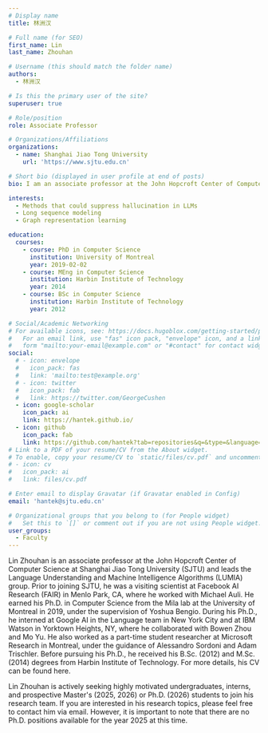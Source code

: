 ```yaml
---
# Display name
title: 林洲汉

# Full name (for SEO)
first_name: Lin
last_name: Zhouhan

# Username (this should match the folder name)
authors:
  - 林洲汉

# Is this the primary user of the site?
superuser: true

# Role/position
role: Associate Professor

# Organizations/Affiliations
organizations:
  - name: Shanghai Jiao Tong University
    url: 'https://www.sjtu.edu.cn'

# Short bio (displayed in user profile at end of posts)
bio: I am an associate professor at the John Hopcroft Center of Computer Science at Shanghai Jiao Tong University (SJTU), and I am leading the Language Understanding and Machine Intelligence Algorithms (LUMIA) group. Before joining SJTU, I was a visiting scientist at Facebook AI Research (FAIR) in Menlo Park, CA, working with Michael Auli. I received my Ph.D. in Computer Science from the Mila lab in the University of Montreal in 2019, where I was fortunately supervised by Yoshua Bengio. During my Ph.D., I've been interning at Google AI in the Language team in New York City, and at IBM Watson with Bowen Zhou and Mo Yu in Yorktown Height, NY. I also worked as a part-time student researcher at Microsoft Research with Alessandro Sordoni and Adam Trischler in Montreal. Prior to Mila, I received my B.Sc. (2012) and M.Sc. (2014) degrees from Harbin Institute of Technology. For more information, you can find my CV here.

interests:
  - Methods that could suppress hallucination in LLMs
  - Long sequence modeling
  - Graph representation learning

education:
  courses:
    - course: PhD in Computer Science
      institution: University of Montreal
      year: 2019-02-02
    - course: MEng in Computer Science
      institution: Harbin Institute of Technology
      year: 2014
    - course: BSc in Computer Science
      institution: Harbin Institute of Technology
      year: 2012

# Social/Academic Networking
# For available icons, see: https://docs.hugoblox.com/getting-started/page-builder/#icons
#   For an email link, use "fas" icon pack, "envelope" icon, and a link in the
#   form "mailto:your-email@example.com" or "#contact" for contact widget.
social:
  # - icon: envelope
  #   icon_pack: fas
  #   link: 'mailto:test@example.org'
  # - icon: twitter
  #   icon_pack: fab
  #   link: https://twitter.com/GeorgeCushen
  - icon: google-scholar
    icon_pack: ai
    link: https://hantek.github.io/
  - icon: github
    icon_pack: fab
    link: https://github.com/hantek?tab=repositories&q=&type=&language=&sort=
# Link to a PDF of your resume/CV from the About widget.
# To enable, copy your resume/CV to `static/files/cv.pdf` and uncomment the lines below.
# - icon: cv
#   icon_pack: ai
#   link: files/cv.pdf

# Enter email to display Gravatar (if Gravatar enabled in Config)
email: 'hantek@sjtu.edu.cn'

# Organizational groups that you belong to (for People widget)
#   Set this to `[]` or comment out if you are not using People widget.
user_groups:
  - Faculty
---
```


Lin Zhouhan is an associate professor at the John Hopcroft Center of Computer Science at Shanghai Jiao Tong University (SJTU) and leads the Language Understanding and Machine Intelligence Algorithms (LUMIA) group. Prior to joining SJTU, he was a visiting scientist at Facebook AI Research (FAIR) in Menlo Park, CA, where he worked with Michael Auli. He earned his Ph.D. in Computer Science from the Mila lab at the University of Montreal in 2019, under the supervision of Yoshua Bengio. During his Ph.D., he interned at Google AI in the Language team in New York City and at IBM Watson in Yorktown Heights, NY, where he collaborated with Bowen Zhou and Mo Yu. He also worked as a part-time student researcher at Microsoft Research in Montreal, under the guidance of Alessandro Sordoni and Adam Trischler. Before pursuing his Ph.D., he received his B.Sc. (2012) and M.Sc. (2014) degrees from Harbin Institute of Technology. For more details, his CV can be found here.

Lin Zhouhan is actively seeking highly motivated undergraduates, interns, and prospective Master's (2025, 2026) or Ph.D. (2026) students to join his research team. If you are interested in his research topics, please feel free to contact him via email. However, it is important to note that there are no Ph.D. positions available for the year 2025 at this time.
